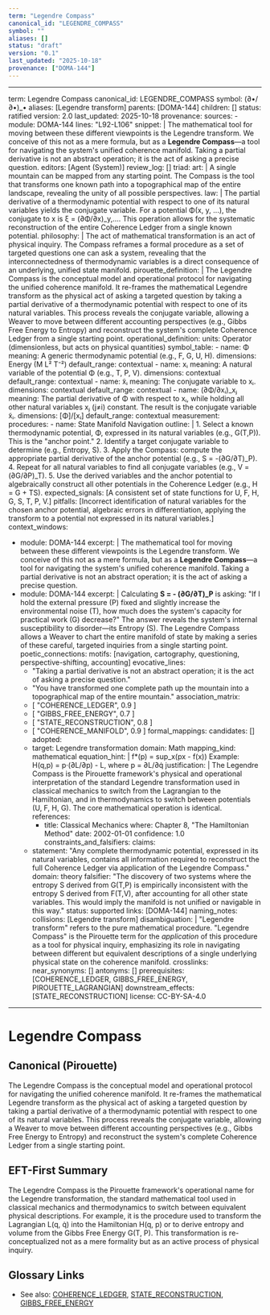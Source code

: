 ```yaml
---
term: "Legendre Compass"
canonical_id: "LEGENDRE_COMPASS"
symbol: ""
aliases: []
status: "draft"
version: "0.1"
last_updated: "2025-10-18"
provenance: ["DOMA-144"]
---
```


---
term: Legendre Compass
canonical_id: LEGENDRE_COMPASS
symbol: (∂•/∂•)_•
aliases: [Legendre transform]
parents: [DOMA-144]
children: []
status: ratified
version: 2.0
last_updated: 2025-10-18
provenance:
  sources:
    - module: DOMA-144
      lines: "L92-L106"
      snippet: |
        The mathematical tool for moving between these different viewpoints is the Legendre transform. We conceive of this not as a mere formula, but as a **Legendre Compass**—a tool for navigating the system's unified coherence manifold.
        Taking a partial derivative is not an abstract operation; it is the act of asking a precise question.
  editors: [Agent (System)]
  review_log: []
triad:
  art: |
    A single mountain can be mapped from any starting point. The Compass is the tool that transforms one known path into a topographical map of the entire landscape, revealing the unity of all possible perspectives.
  law: |
    The partial derivative of a thermodynamic potential with respect to one of its natural variables yields the conjugate variable. For a potential Φ(x, y, ...), the conjugate to x is ξ = (∂Φ/∂x)_y,.... This operation allows for the systematic reconstruction of the entire Coherence Ledger from a single known potential.
  philosophy: |
    The act of mathematical transformation is an act of physical inquiry. The Compass reframes a formal procedure as a set of targeted questions one can ask a system, revealing that the interconnectedness of thermodynamic variables is a direct consequence of an underlying, unified state manifold.
pirouette_definition: |
  The Legendre Compass is the conceptual model and operational protocol for navigating the unified coherence manifold. It re-frames the mathematical Legendre transform as the physical act of asking a targeted question by taking a partial derivative of a thermodynamic potential with respect to one of its natural variables. This process reveals the conjugate variable, allowing a Weaver to move between different accounting perspectives (e.g., Gibbs Free Energy to Entropy) and reconstruct the system's complete Coherence Ledger from a single starting point.
operational_definition:
  units: Operator (dimensionless, but acts on physical quantities)
  symbol_table:
    - name: Φ
      meaning: A generic thermodynamic potential (e.g., F, G, U, H).
      dimensions: Energy (M L² T⁻²)
      default_range: contextual
    - name: xᵢ
      meaning: A natural variable of the potential Φ (e.g., T, P, V).
      dimensions: contextual
      default_range: contextual
    - name: x̃ᵢ
      meaning: The conjugate variable to xᵢ.
      dimensions: contextual
      default_range: contextual
    - name: (∂Φ/∂xᵢ)_xⱼ
      meaning: The partial derivative of Φ with respect to xᵢ, while holding all other natural variables xⱼ (j≠i) constant. The result is the conjugate variable x̃ᵢ.
      dimensions: [Φ]/[xᵢ]
      default_range: contextual
  measurement:
    procedures:
      - name: State Manifold Navigation
        outline: |
          1.  Select a known thermodynamic potential, Φ, expressed in its natural variables (e.g., G(T,P)). This is the "anchor point."
          2.  Identify a target conjugate variable to determine (e.g., Entropy, S).
          3.  Apply the Compass: compute the appropriate partial derivative of the anchor potential (e.g., S = -(∂G/∂T)_P).
          4.  Repeat for all natural variables to find all conjugate variables (e.g., V = (∂G/∂P)_T).
          5.  Use the derived variables and the anchor potential to algebraically construct all other potentials in the Coherence Ledger (e.g., H = G + TS).
        expected_signals: [A consistent set of state functions for U, F, H, G, S, T, P, V.]
        pitfalls: [Incorrect identification of natural variables for the chosen anchor potential, algebraic errors in differentiation, applying the transform to a potential not expressed in its natural variables.]
context_windows:
  - module: DOMA-144
    excerpt: |
      The mathematical tool for moving between these different viewpoints is the Legendre transform. We conceive of this not as a mere formula, but as a **Legendre Compass**—a tool for navigating the system's unified coherence manifold. Taking a partial derivative is not an abstract operation; it is the act of asking a precise question.
  - module: DOMA-144
    excerpt: |
      Calculating **S = - (∂G/∂T)_P** is asking: "If I hold the external pressure (P) fixed and slightly increase the environmental noise (T), how much does the system's capacity for practical work (G) decrease?" The answer reveals the system's internal susceptibility to disorder—its Entropy (S). The Legendre Compass allows a Weaver to chart the entire manifold of state by making a series of these careful, targeted inquiries from a single starting point.
poetic_connections:
  motifs: [navigation, cartography, questioning, perspective-shifting, accounting]
  evocative_lines:
    - "Taking a partial derivative is not an abstract operation; it is the act of asking a precise question."
    - "You have transformed one complete path up the mountain into a topographical map of the entire mountain."
  association_matrix:
    - [ "COHERENCE_LEDGER", 0.9 ]
    - [ "GIBBS_FREE_ENERGY", 0.7 ]
    - [ "STATE_RECONSTRUCTION", 0.8 ]
    - [ "COHERENCE_MANIFOLD", 0.9 ]
formal_mappings:
  candidates: []
  adopted:
    - target: Legendre transformation
      domain: Math
      mapping_kind: mathematical
      equation_hint: |
        f*(p) = sup_x(px - f(x))
        Example: H(q,p) = p·(∂L/∂p) - L, where p = ∂L/∂q̇
      justification: |
        The Legendre Compass is the Pirouette framework's physical and operational interpretation of the standard Legendre transformation used in classical mechanics to switch from the Lagrangian to the Hamiltonian, and in thermodynamics to switch between potentials (U, F, H, G). The core mathematical operation is identical.
      references:
        - title: Classical Mechanics
          where: Chapter 8, "The Hamiltonian Method"
          date: 2002-01-01
      confidence: 1.0
constraints_and_falsifiers:
  claims:
    - statement: "Any complete thermodynamic potential, expressed in its natural variables, contains all information required to reconstruct the full Coherence Ledger via application of the Legendre Compass."
      domain: theory
      falsifier: "The discovery of two systems where the entropy S derived from G(T,P) is empirically inconsistent with the entropy S derived from F(T,V), after accounting for all other state variables. This would imply the manifold is not unified or navigable in this way."
      status: supported
      links: [DOMA-144]
naming_notes:
  collisions: [Legendre transform]
  disambiguation: |
    "Legendre transform" refers to the pure mathematical procedure. "Legendre Compass" is the Pirouette term for the *application* of this procedure as a tool for physical inquiry, emphasizing its role in navigating between different but equivalent descriptions of a single underlying physical state on the coherence manifold.
crosslinks:
  near_synonyms: []
  antonyms: []
  prerequisites: [COHERENCE_LEDGER, GIBBS_FREE_ENERGY, PIROUETTE_LAGRANGIAN]
  downstream_effects: [STATE_RECONSTRUCTION]
license: CC-BY-SA-4.0
---

# Legendre Compass

## Canonical (Pirouette)
The Legendre Compass is the conceptual model and operational protocol for navigating the unified coherence manifold. It re-frames the mathematical Legendre transform as the physical act of asking a targeted question by taking a partial derivative of a thermodynamic potential with respect to one of its natural variables. This process reveals the conjugate variable, allowing a Weaver to move between different accounting perspectives (e.g., Gibbs Free Energy to Entropy) and reconstruct the system's complete Coherence Ledger from a single starting point.

## EFT-First Summary
The Legendre Compass is the Pirouette framework's operational name for the Legendre transformation, the standard mathematical tool used in classical mechanics and thermodynamics to switch between equivalent physical descriptions. For example, it is the procedure used to transform the Lagrangian L(q, q̇) into the Hamiltonian H(q, p) or to derive entropy and volume from the Gibbs Free Energy G(T, P). This transformation is re-conceptualized not as a mere formality but as an active process of physical inquiry.

## Glossary Links
- See also: [COHERENCE_LEDGER](link), [STATE_RECONSTRUCTION](link), [GIBBS_FREE_ENERGY](link)